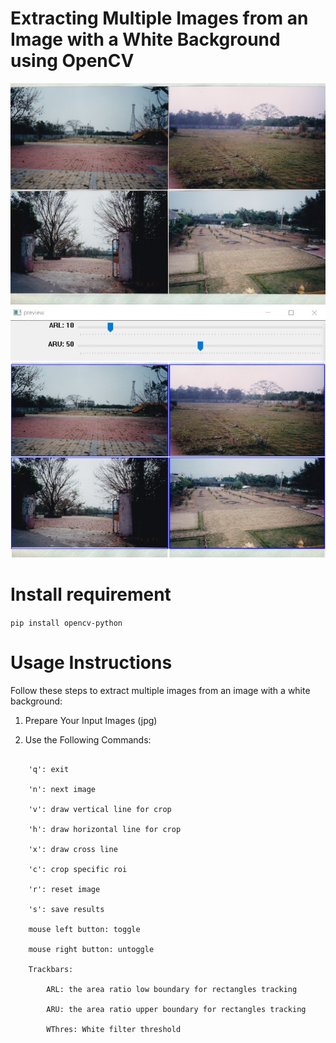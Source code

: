 # Extracting Multiple Images from an Image with a White Background using OpenCV

![demo](Docs/example.jpg)
![demo](Docs/example_output.jpg)

# Install requirement

`pip install opencv-python`

# Usage Instructions

Follow these steps to extract multiple images from an image with a white background:

1. Prepare Your Input Images (jpg)

2. Use the Following Commands:

```

    'q': exit 

    'n': next image

    'v': draw vertical line for crop

    'h': draw horizontal line for crop

    'x': draw cross line

    'c': crop specific roi

    'r': reset image

    's': save results 

    mouse left button: toggle

    mouse right button: untoggle

    Trackbars:

        ARL: the area ratio low boundary for rectangles tracking

        ARU: the area ratio upper boundary for rectangles tracking

        WThres: White filter threshold

```